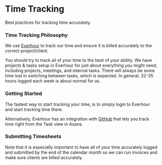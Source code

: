 # Time Tracking 

Best practices for tracking time accurately.

### Time Tracking Philosophy

We use [Everhour](https://everhour.com) to track our time and ensure it is billed accurately to the correct project/client.

You should try to track all of your time to the best of your ability. We have projects & tasks setup in Everhour for just about everything you might need, including projects, meetings, and internal tasks. There will always be some time lost in switching between tasks, which is expected. In general, 32-35 hours logged each week is about normal for us.

### Getting Started

The fastest way to start tracking your time, is to simply login to Everhour and start tracking time there.

Alternatively, Everhour has an integration with [GitHub](https://everhour.com/integrations/github) that lets you track time right from the Task view in Asana. 

### Submitting Timesheets

Note that it is especially important to have all of your time accurately logged and submitted by the end of the calendar month so we can run invoices and make sure clients are billed accurately.
